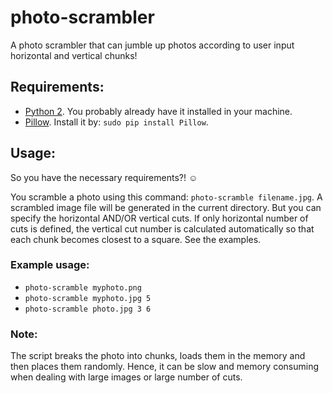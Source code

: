 # photo-scrambler
A photo scrambler that can jumble up photos according to user input horizontal and vertical chunks!

## Requirements:
* [Python 2](https://www.python.org/downloads/release/python-2713/). You probably already have it installed in your machine.
* [Pillow](https://python-pillow.org/). Install it by: `sudo pip install Pillow`.

## Usage:
So you have the necessary requirements?! :relaxed:

You scramble a photo using this command: `photo-scramble filename.jpg`. A scrambled image file will be generated in the current directory.
But you can specify the horizontal AND/OR vertical cuts. If only horizontal number of cuts is defined, the vertical cut number is calculated automatically so that each chunk becomes closest to a square. See the examples.

### Example usage:
* `photo-scramble myphoto.png`
* `photo-scramble myphoto.jpg 5`
* `photo-scramble photo.jpg 3 6`

### Note:
The script breaks the photo into chunks, loads them in the memory and then places them randomly. Hence, it can be slow and memory consuming when dealing with large images or large number of cuts.

